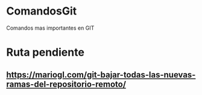 # ComandosGit
Comandos mas importantes en GIT
# Ruta pendiente
## https://mariogl.com/git-bajar-todas-las-nuevas-ramas-del-repositorio-remoto/
